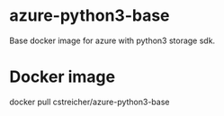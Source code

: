 # azure-python3-base
Base docker image for azure with python3 storage sdk. 

# Docker image

docker pull cstreicher/azure-python3-base
